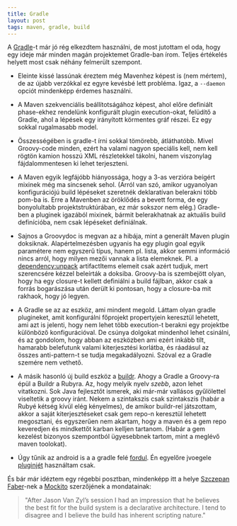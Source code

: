 ```yaml
---
title: Gradle
layout: post
tags: maven, gradle, build
---
```


A [Gradle][gradle]-t már jó rég elkezdtem használni, de most jutottam el oda, hogy egy ideje már minden magán projektemet Gradle-ban írom. Teljes értékelés helyett most csak néhány felmerült szempont.

* Eleinte kissé lassúnak éreztem még Mavenhez képest is (nem mértem), de az újabb verzókkal ez egyre kevésbé lett probléma. Igaz, a `--daemon` opciót mindenképp érdemes használni.

* A Maven szekvenciális beállítotságához képest, ahol előre definiált phase-ekhez rendelünk konfigurált plugin execution-okat, felüdítő a Gradle, ahol a lépések egy irányított körmentes gráf részei. Ez egy sokkal rugalmasabb model.

* Összességében is gradle-t írni sokkal tömörebb, átláthatóbb. Mivel Groovy-code minden, ezért ha valami nagyon speciális kell, nem kell rögtön kamion hosszú XML részletekkel tákolni, hanem viszonylag fájdalommentesen ki lehet terjeszteni.

* A Maven egyik legfájóbb hiányossága, hogy a 3-as verzióra beígért mixinek még ma sincsenek sehol. (Arról van szó, amikor ugyanolyan konfigurációjú build lépéseket szeretnék deklaratívan belerakni több pom-ba is. Erre a Mavenben az öröklődés a bevett forma, de egy bonyolultabb projektstruktúrában, ez már sokszor nem elég.) Gradle-ben a pluginek igazából mixinek, bármit belerakhatnak az aktuális build definícióba, nem csak lépéseket definiálnak.

* Sajnos a Groovydoc is megvan az a hibája, mint a generált Maven plugin doksiknak. Alapértelmezésben ugyanis ha egy plugin goal egyik paramétere nem egyszerű típus, hanem pl. lista, akkor semmi információ nincs arról, hogy milyen mezői vannak a lista elemeknek. Pl. a [dependency:unpack][unpack] artifactItems elemeit csak azért tudjuk, mert szerencsére kézzel beleírták a doksiba. Groovy-ba is szembejött olyan, hogy ha egy closure-t kellett definiálni a build fájlban, akkor csak a forrás bogarászása után derült ki pontosan, hogy a closure-ba mit rakhaok, hogy jó legyen.

* A Gradle se az az eszköz, ami mindent megold. Láttam olyan gradle plugineket, amit konfigurálni főprojekt propertyjein keresztül lehetett, ami azt is jelenti, hogy nem lehet több execution-t berakni egy projektbe különböző konfigurációval. De csúnya dolgokat mindenhol lehet csinálni, és az gondolom, hogy abban az eszközben ami ezért inkább tilt, hamarabb belefutunk valami kiterjesztési korlátba, és ráadásul az összes anti-pattern-t se tudja megakadályozni. Szóval ez a Gradle szemére nem vethető.

* A másik hasonló új build eszköz a [buildr][buildr]. Ahogy a Gradle a Groovy-ra épül a Buildr a Rubyra. Az, hogy melyik nyelv <i>szebb</i>, azon lehet vitatkozni. Sok Java fejlesztőt ismerek, aki már-már vallásos gyűlölettel viseltetik a groovy iránt. Nekem a szintakszis csak szintakszis (habár a Rubyé kétség kívül elég kényelmes), de amikor buildr-rel játszottam, akkor a saját kiterjesztéseket csak gem repo-n keresztül lehetett megosztani, és egyszerűen nem akartam, hogy a maven és a gem repo keveredjen és mindkettőt karban kelljen tartanom. (Habár a gem kezelést bizonyos szempontból ügyesebbnek tartom, mint a meglévő maven toolokat).

* Úgy tűnik az android is a a gradle felé [fordul][android-gradle]. Én egyelőre jvoegele [pluginjét][android-gradle] használtam csak.


És bár már idéztem egy régebbi posztban, mindenképp itt a helye <a href="http://monkeyisland.pl">Szczepan Faber</a>-nek a <a href="http://code.google.com/p/mockito/">Mockito</a> szerzőjének a mondatainak:

<blockquote>"After Jason Van Zyl’s session I had an impression that he believes the best fit for the build system is a declarative architecture. I tend to disagree and I believe the build has inherent scripting nature."</blockquote>

[gradle]: http://gradle.org
[buildr]: http://buildr.apache.org
[unpack]: https://maven.apache.org/plugins/maven-dependency-plugin/unpack-mojo.html
[android-gradle]: http://tools.android.com/tech-docs/new-build-system/user-guide
[android-plugin]: https://github.com/jvoegele/gradle-android-plugin/wiki
